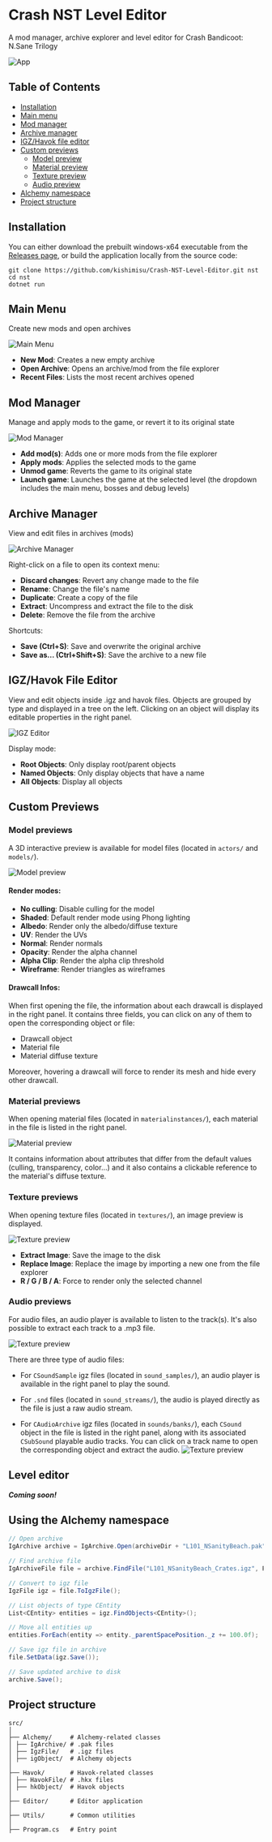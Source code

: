 # Crash NST Level Editor

A mod manager, archive explorer and level editor for Crash Bandicoot: N.Sane Trilogy

![App](assets/readme/app.png)

## Table of Contents

- [Installation](#installation)
- [Main menu](#main-menu)
- [Mod manager](#mod-manager)
- [Archive manager](#archive-manager)
- [IGZ/Havok file editor](#igz-havok-file-editor)
- [Custom previews](#custom-previews)
  - [Model preview](#model-previews)
  - [Material preview](#material-previews)
  - [Texture preview](#texture-previews)
  - [Audio preview](#audio-previews)
- [Alchemy namespace](#using-the-alchemy-namespace)
- [Project structure](#project-structure)

## Installation

You can either download the prebuilt windows-x64 executable from the [Releases page](https://github.com/kishimisu/Crash-NST-Level-Editor/releases), or build the application locally from the source code:

```
git clone https://github.com/kishimisu/Crash-NST-Level-Editor.git nst
cd nst
dotnet run
```

## Main Menu

Create new mods and open archives

![Main Menu](assets/readme/main_menu.png)

- **New Mod**: Creates a new empty archive
- **Open Archive**: Opens an archive/mod from the file explorer
- **Recent Files**: Lists the most recent archives opened

## Mod Manager

Manage and apply mods to the game, or revert it to its original state

![Mod Manager](assets/readme/mod_manager.png)

- **Add mod(s)**: Adds one or more mods from the file explorer
- **Apply mods**: Applies the selected mods to the game
- **Unmod game**: Reverts the game to its original state
- **Launch game**: Launches the game at the selected level (the dropdown includes the main menu, bosses and debug levels)

## Archive Manager

View and edit files in archives (mods)

![Archive Manager](assets/readme/archive.png)

Right-click on a file to open its context menu:
- **Discard changes**: Revert any change made to the file
- **Rename**: Change the file's name
- **Duplicate**: Create a copy of the file
- **Extract**: Uncompress and extract the file to the disk
- **Delete**: Remove the file from the archive

Shortcuts:
- **Save (Ctrl+S)**: Save and overwrite the original archive
- **Save as... (Ctrl+Shift+S)**: Save the archive to a new file

## IGZ/Havok File Editor

View and edit objects inside .igz and havok files. Objects are grouped by type and displayed in a tree on the left. Clicking on an object will display its editable properties in the right panel.

![IGZ Editor](assets/readme/igz.png)

Display mode:
- **Root Objects**: Only display root/parent objects
- **Named Objects**: Only display objects that have a name
- **All Objects**: Display all objects

## Custom Previews

### Model previews

A 3D interactive preview is available for model files (located in `actors/` and `models/`).

![Model preview](assets/readme/model_preview.png)

#### Render modes:
- **No culling**: Disable culling for the model
- **Shaded**: Default render mode using Phong lighting
- **Albedo**: Render only the albedo/diffuse texture
- **UV**: Render the UVs
- **Normal**: Render normals
- **Opacity**: Render the alpha channel
- **Alpha Clip**: Render the alpha clip threshold
- **Wireframe**: Render triangles as wireframes

#### Drawcall Infos:
When first opening the file, the information about each drawcall is displayed in the right panel. It contains three fields, you can click on any of them to open the corresponding object or file:
- Drawcall object
- Material file
- Material diffuse texture

Moreover, hovering a drawcall will force to render its mesh and hide every other drawcall.

### Material previews

When opening material files (located in `materialinstances/`), each material in the file is listed in the right panel. 

![Material preview](assets/readme/material_preview.png)

It contains information about attributes that differ from the default values (culling, transparency, color...) and it also contains a clickable reference to the material's diffuse texture.

### Texture previews

When opening texture files (located in `textures/`), an image preview is displayed.

![Texture preview](assets/readme/texture_preview.png)

- **Extract Image**: Save the image to the disk
- **Replace Image**: Replace the image by importing a new one from the file explorer
- **R / G / B / A**: Force to render only the selected channel

### Audio previews

For audio files, an audio player is available to listen to the track(s). It's also possible to extract each track to a .mp3 file. 

![Texture preview](assets/readme/CSoundSample.png)

There are three type of audio files:

- For `CSoundSample` igz files (located in `sound_samples/`), an audio player is available in the right panel to play the sound.

- For `.snd` files (located in `sound_streams/`), the audio is played directly as the file is just a raw audio stream.

- For `CAudioArchive` igz files (located in `sounds/banks/`), each `CSound` object in the file is listed in the right panel, along with its associated `CSubSound` playable audio tracks. You can click on a track name to open the corresponding object and extract the audio.
![Texture preview](assets/readme/CAudioArchive.png)

## Level editor

***Coming soon!***

## Using the Alchemy namespace

```csharp
// Open archive
IgArchive archive = IgArchive.Open(archiveDir + "L101_NSanityBeach.pak");

// Find archive file
IgArchiveFile file = archive.FindFile("L101_NSanityBeach_Crates.igz", FileSearchType.NameWithExtension)!;

// Convert to igz file
IgzFile igz = file.ToIgzFile();

// List objects of type CEntity
List<CEntity> entities = igz.FindObjects<CEntity>();

// Move all entities up
entities.ForEach(entity => entity._parentSpacePosition._z += 100.0f);

// Save igz file in archive
file.SetData(igz.Save());

// Save updated archive to disk
archive.Save();

```

## Project structure

```
src/
│
├── Alchemy/     # Alchemy-related classes
│ ├── IgArchive/ # .pak files
│ ├── IgzFile/   # .igz files
│ ├── igObject/  # Alchemy objects
│
├── Havok/       # Havok-related classes
│ ├── HavokFile/ # .hkx files
│ ├── hkObject/  # Havok objects
│
├── Editor/      # Editor application
│
├── Utils/       # Common utilities
│
├── Program.cs   # Entry point
```